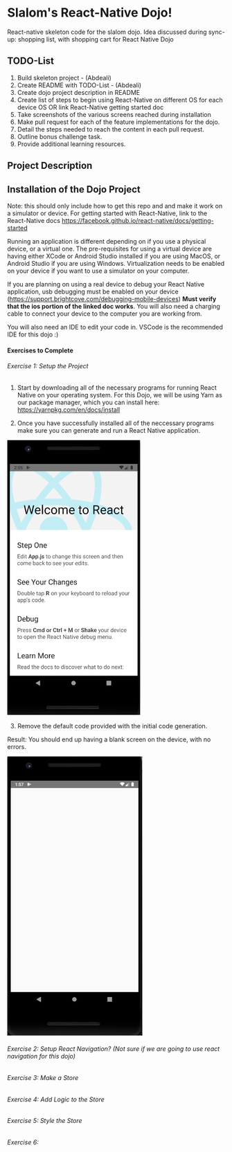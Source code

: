# Slalom's React-Native Dojo!
React-native skeleton code for the slalom dojo. Idea discussed during sync-up: shopping list, with shopping cart for React Native Dojo

## TODO-List

1. Build skeleton project - (Abdeali)
2. Create README with TODO-List - (Abdeali)
3. Create dojo project description in README
4. Create list of steps to begin using React-Native on different OS for each device OS OR link React-Native getting started doc
5. Take screenshots of the various screens reached during installation
6. Make pull request for each of the feature implementations for the dojo.
7. Detail the steps needed to reach the content in each pull request.
8. Outline bonus challenge task.
9. Provide additional learning resources.

## Project Description

## Installation of the Dojo Project

Note: this should only include how to get this repo and and make it work on a simulator or device. For getting started with React-Native, link to the React-Native docs https://facebook.github.io/react-native/docs/getting-started

Running an application is different depending on if you use a physical device, or a virtual one. The pre-requisites for using a virtual device are having either XCode or Android Studio installed if you are using MacOS, or Android Studio if you are using Windows. Virtualization needs to be enabled on your device if you want to use a simulator on your computer.

If you are planning on using a real device to debug your React Native application, usb debugging must be enabled on your device (https://support.brightcove.com/debugging-mobile-devices) **Must verify that the ios portion of the linked doc works**. You will also need a charging cable to connect your device to the computer you are working from.

You will also need an IDE to edit your code in. VSCode is the recommended IDE for this dojo :) 

#### Exercises to Complete

###### Exercise 1: Setup the Project

1. Start by downloading all of the necessary programs for running React Native on your operating system. For this Dojo, we will be using Yarn as our package manager, which you can install here: https://yarnpkg.com/en/docs/install

2. Once you have successfully installed all of the neccessary programs make sure you can generate and run a React Native application.

![Screenshot of blank result screen](docs/images/home_screen.png)

3. Remove the default code provided with the initial code generation.

Result: You should end up having a blank screen on the device, with no errors.

![Screenshot of blank result screen](docs/images/blank_screen.png)

###### Exercise 2: Setup React Navigation? (Not sure if we are going to use react navigation for this dojo)

###### Exercise 3: Make a Store

###### Exercise 4: Add Logic to the Store

###### Exercise 5: Style the Store

###### Exercise 6: 
